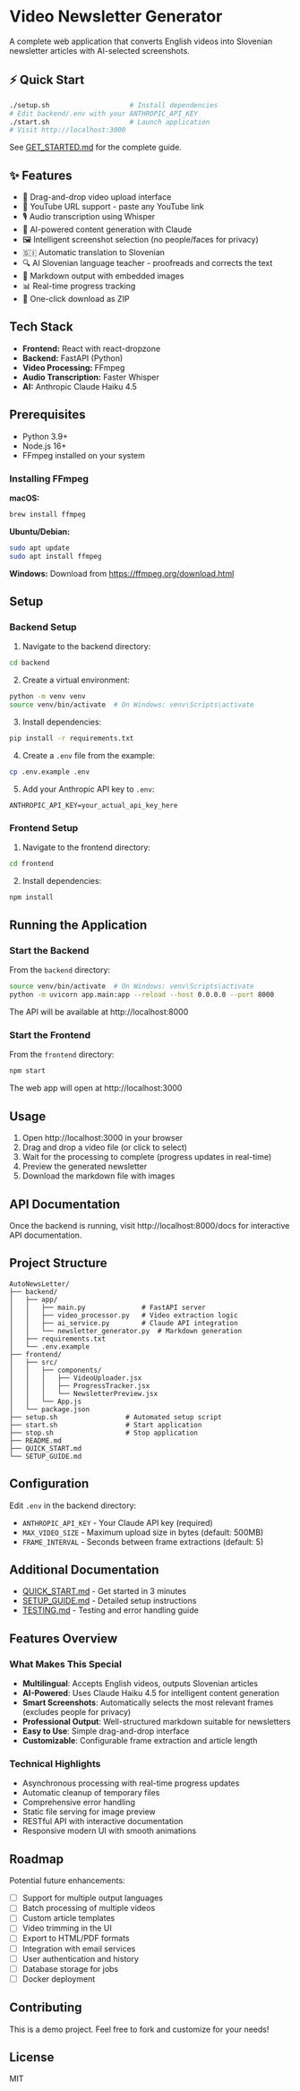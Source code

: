 # Video Newsletter Generator

A complete web application that converts English videos into Slovenian newsletter articles with AI-selected screenshots.

## ⚡ Quick Start

```bash
./setup.sh                    # Install dependencies
# Edit backend/.env with your ANTHROPIC_API_KEY
./start.sh                    # Launch application
# Visit http://localhost:3000
```

See [GET_STARTED.md](GET_STARTED.md) for the complete guide.

## ✨ Features

- 🎥 Drag-and-drop video upload interface
- 🔗 YouTube URL support - paste any YouTube link
- 🎙️ Audio transcription using Whisper
- 🤖 AI-powered content generation with Claude
- 🖼️ Intelligent screenshot selection (no people/faces for privacy)
- 🇸🇮 Automatic translation to Slovenian
- 🔍 AI Slovenian language teacher - proofreads and corrects the text
- 📝 Markdown output with embedded images
- 📊 Real-time progress tracking
- 💾 One-click download as ZIP

## Tech Stack

- **Frontend:** React with react-dropzone
- **Backend:** FastAPI (Python)
- **Video Processing:** FFmpeg
- **Audio Transcription:** Faster Whisper
- **AI:** Anthropic Claude Haiku 4.5

## Prerequisites

- Python 3.9+
- Node.js 16+
- FFmpeg installed on your system

### Installing FFmpeg

**macOS:**
```bash
brew install ffmpeg
```

**Ubuntu/Debian:**
```bash
sudo apt update
sudo apt install ffmpeg
```

**Windows:**
Download from https://ffmpeg.org/download.html

## Setup

### Backend Setup

1. Navigate to the backend directory:
```bash
cd backend
```

2. Create a virtual environment:
```bash
python -m venv venv
source venv/bin/activate  # On Windows: venv\Scripts\activate
```

3. Install dependencies:
```bash
pip install -r requirements.txt
```

4. Create a `.env` file from the example:
```bash
cp .env.example .env
```

5. Add your Anthropic API key to `.env`:
```
ANTHROPIC_API_KEY=your_actual_api_key_here
```

### Frontend Setup

1. Navigate to the frontend directory:
```bash
cd frontend
```

2. Install dependencies:
```bash
npm install
```

## Running the Application

### Start the Backend

From the `backend` directory:
```bash
source venv/bin/activate  # On Windows: venv\Scripts\activate
python -m uvicorn app.main:app --reload --host 0.0.0.0 --port 8000
```

The API will be available at http://localhost:8000

### Start the Frontend

From the `frontend` directory:
```bash
npm start
```

The web app will open at http://localhost:3000

## Usage

1. Open http://localhost:3000 in your browser
2. Drag and drop a video file (or click to select)
3. Wait for the processing to complete (progress updates in real-time)
4. Preview the generated newsletter
5. Download the markdown file with images

## API Documentation

Once the backend is running, visit http://localhost:8000/docs for interactive API documentation.

## Project Structure

```
AutoNewsLetter/
├── backend/
│   ├── app/
│   │   ├── main.py              # FastAPI server
│   │   ├── video_processor.py   # Video extraction logic
│   │   ├── ai_service.py        # Claude API integration
│   │   └── newsletter_generator.py  # Markdown generation
│   ├── requirements.txt
│   └── .env.example
├── frontend/
│   ├── src/
│   │   ├── components/
│   │   │   ├── VideoUploader.jsx
│   │   │   ├── ProgressTracker.jsx
│   │   │   └── NewsletterPreview.jsx
│   │   └── App.js
│   └── package.json
├── setup.sh                 # Automated setup script
├── start.sh                 # Start application
├── stop.sh                  # Stop application
├── README.md
├── QUICK_START.md
└── SETUP_GUIDE.md
```

## Configuration

Edit `.env` in the backend directory:

- `ANTHROPIC_API_KEY` - Your Claude API key (required)
- `MAX_VIDEO_SIZE` - Maximum upload size in bytes (default: 500MB)
- `FRAME_INTERVAL` - Seconds between frame extractions (default: 5)

## Additional Documentation

- [QUICK_START.md](QUICK_START.md) - Get started in 3 minutes
- [SETUP_GUIDE.md](SETUP_GUIDE.md) - Detailed setup instructions
- [TESTING.md](TESTING.md) - Testing and error handling guide

## Features Overview

### What Makes This Special

- **Multilingual**: Accepts English videos, outputs Slovenian articles
- **AI-Powered**: Uses Claude Haiku 4.5 for intelligent content generation
- **Smart Screenshots**: Automatically selects the most relevant frames (excludes people for privacy)
- **Professional Output**: Well-structured markdown suitable for newsletters
- **Easy to Use**: Simple drag-and-drop interface
- **Customizable**: Configurable frame extraction and article length

### Technical Highlights

- Asynchronous processing with real-time progress updates
- Automatic cleanup of temporary files
- Comprehensive error handling
- Static file serving for image preview
- RESTful API with interactive documentation
- Responsive modern UI with smooth animations

## Roadmap

Potential future enhancements:

- [ ] Support for multiple output languages
- [ ] Batch processing of multiple videos
- [ ] Custom article templates
- [ ] Video trimming in the UI
- [ ] Export to HTML/PDF formats
- [ ] Integration with email services
- [ ] User authentication and history
- [ ] Database storage for jobs
- [ ] Docker deployment

## Contributing

This is a demo project. Feel free to fork and customize for your needs!

## License

MIT

